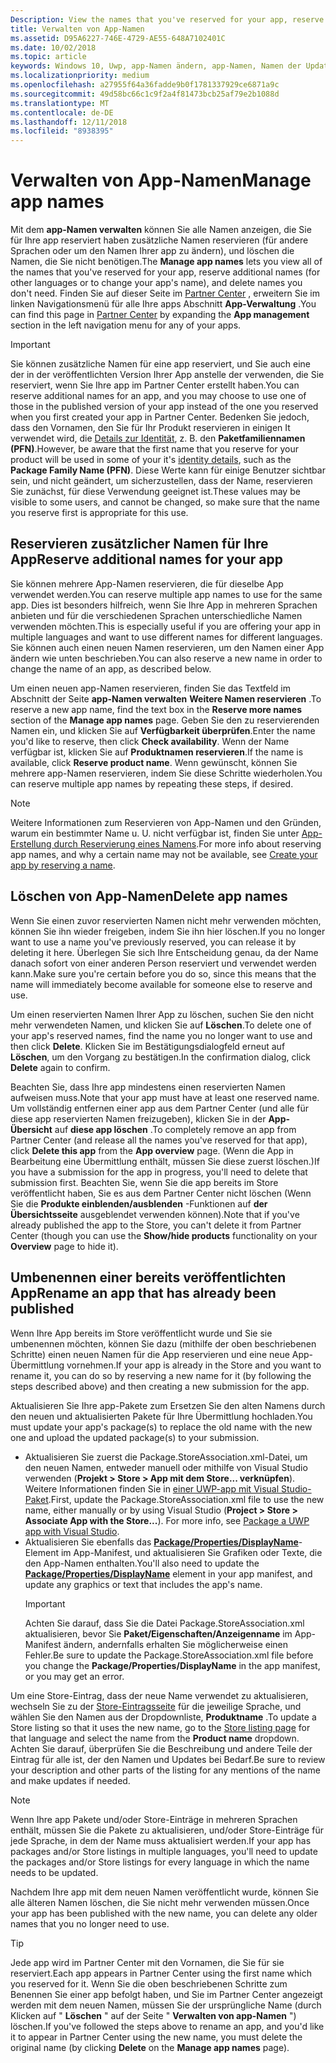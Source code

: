 ```yaml
---
Description: View the names that you've reserved for your app, reserve additional names (for other languages or to change your app's name), and delete reserved names that you don't need anymore.
title: Verwalten von App-Namen
ms.assetid: D95A6227-746E-4729-AE55-648A7102401C
ms.date: 10/02/2018
ms.topic: article
keywords: Windows 10, Uwp, app-Namen ändern, app-Namen, Namen der Update-app, Spiel Namen, Produktname
ms.localizationpriority: medium
ms.openlocfilehash: a27955f64a36fadde9b0f1781337929ce6871a9c
ms.sourcegitcommit: 49d58bc66c1c9f2a4f81473bcb25af79e2b1088d
ms.translationtype: MT
ms.contentlocale: de-DE
ms.lasthandoff: 12/11/2018
ms.locfileid: "8938395"
---
```

# <a name="manage-app-names"></a><span data-ttu-id="eb2a6-103">Verwalten von App-Namen</span><span class="sxs-lookup"><span data-stu-id="eb2a6-103">Manage app names</span></span>

<span data-ttu-id="eb2a6-104">Mit dem **app-Namen verwalten** können Sie alle Namen anzeigen, die Sie für Ihre app reserviert haben zusätzliche Namen reservieren (für andere Sprachen oder um den Namen Ihrer app zu ändern), und löschen die Namen, die Sie nicht benötigen.</span><span class="sxs-lookup"><span data-stu-id="eb2a6-104">The **Manage app names** lets you view all of the names that you've reserved for your app, reserve additional names (for other languages or to change your app's name), and delete names you don't need.</span></span> <span data-ttu-id="eb2a6-105">Finden Sie auf dieser Seite im [Partner Center](https://partner.microsoft.com/dashboard) , erweitern Sie im linken Navigationsmenü für alle Ihre apps Abschnitt **App-Verwaltung** .</span><span class="sxs-lookup"><span data-stu-id="eb2a6-105">You can find this page in [Partner Center](https://partner.microsoft.com/dashboard) by expanding the **App management** section in the left navigation menu for any of your apps.</span></span>

> [!IMPORTANT]
> <span data-ttu-id="eb2a6-106">Sie können zusätzliche Namen für eine app reserviert, und Sie auch eine der in der veröffentlichten Version Ihrer App anstelle der verwenden, die Sie reserviert, wenn Sie Ihre app im Partner Center erstellt haben.</span><span class="sxs-lookup"><span data-stu-id="eb2a6-106">You can reserve additional names for an app, and you may choose to use one of those in the published version of your app instead of the one you reserved when you first created your app in Partner Center.</span></span> <span data-ttu-id="eb2a6-107">Bedenken Sie jedoch, dass den Vornamen, den Sie für Ihr Produkt reservieren in einigen It verwendet wird, die [Details zur Identität](view-app-identity-details.md), z. B. den **Paketfamiliennamen (PFN)**.</span><span class="sxs-lookup"><span data-stu-id="eb2a6-107">However, be aware that the first name that you reserve for your product will be used in some of your it's [identity details](view-app-identity-details.md), such as the **Package Family Name (PFN)**.</span></span> <span data-ttu-id="eb2a6-108">Diese Werte kann für einige Benutzer sichtbar sein, und nicht geändert, um sicherzustellen, dass der Name, reservieren Sie zunächst, für diese Verwendung geeignet ist.</span><span class="sxs-lookup"><span data-stu-id="eb2a6-108">These values may be visible to some users, and cannot be changed, so make sure that the name you reserve first is appropriate for this use.</span></span>


## <a name="reserve-additional-names-for-your-app"></a><span data-ttu-id="eb2a6-109">Reservieren zusätzlicher Namen für Ihre App</span><span class="sxs-lookup"><span data-stu-id="eb2a6-109">Reserve additional names for your app</span></span>

<span data-ttu-id="eb2a6-110">Sie können mehrere App-Namen reservieren, die für dieselbe App verwendet werden.</span><span class="sxs-lookup"><span data-stu-id="eb2a6-110">You can reserve multiple app names to use for the same app.</span></span> <span data-ttu-id="eb2a6-111">Dies ist besonders hilfreich, wenn Sie Ihre App in mehreren Sprachen anbieten und für die verschiedenen Sprachen unterschiedliche Namen verwenden möchten.</span><span class="sxs-lookup"><span data-stu-id="eb2a6-111">This is especially useful if you are offering your app in multiple languages and want to use different names for different languages.</span></span> <span data-ttu-id="eb2a6-112">Sie können auch einen neuen Namen reservieren, um den Namen einer App ändern wie unten beschrieben.</span><span class="sxs-lookup"><span data-stu-id="eb2a6-112">You can also reserve a new name in order to change the name of an app, as described below.</span></span>

<span data-ttu-id="eb2a6-113">Um einen neuen app-Namen reservieren, finden Sie das Textfeld im Abschnitt der Seite **app-Namen verwalten** **Weitere Namen reservieren** .</span><span class="sxs-lookup"><span data-stu-id="eb2a6-113">To reserve a new app name, find the text box in the **Reserve more names** section of the **Manage app names** page.</span></span> <span data-ttu-id="eb2a6-114">Geben Sie den zu reservierenden Namen ein, und klicken Sie auf **Verfügbarkeit überprüfen**.</span><span class="sxs-lookup"><span data-stu-id="eb2a6-114">Enter the name you'd like to reserve, then click **Check availability**.</span></span> <span data-ttu-id="eb2a6-115">Wenn der Name verfügbar ist, klicken Sie auf **Produktnamen reservieren**.</span><span class="sxs-lookup"><span data-stu-id="eb2a6-115">If the name is available, click **Reserve product name**.</span></span> <span data-ttu-id="eb2a6-116">Wenn gewünscht, können Sie mehrere app-Namen reservieren, indem Sie diese Schritte wiederholen.</span><span class="sxs-lookup"><span data-stu-id="eb2a6-116">You can reserve multiple app names by repeating these steps, if desired.</span></span>

> [!NOTE]
> <span data-ttu-id="eb2a6-117">Weitere Informationen zum Reservieren von App-Namen und den Gründen, warum ein bestimmter Name u. U. nicht verfügbar ist, finden Sie unter [App-Erstellung durch Reservierung eines Namens](create-your-app-by-reserving-a-name.md).</span><span class="sxs-lookup"><span data-stu-id="eb2a6-117">For more info about reserving app names, and why a certain name may not be available, see [Create your app by reserving a name](create-your-app-by-reserving-a-name.md).</span></span>


## <a name="delete-app-names"></a><span data-ttu-id="eb2a6-118">Löschen von App-Namen</span><span class="sxs-lookup"><span data-stu-id="eb2a6-118">Delete app names</span></span>

<span data-ttu-id="eb2a6-119">Wenn Sie einen zuvor reservierten Namen nicht mehr verwenden möchten, können Sie ihn wieder freigeben, indem Sie ihn hier löschen.</span><span class="sxs-lookup"><span data-stu-id="eb2a6-119">If you no longer want to use a name you've previously reserved, you can release it by deleting it here.</span></span> <span data-ttu-id="eb2a6-120">Überlegen Sie sich Ihre Entscheidung genau, da der Name danach sofort von einer anderen Person reserviert und verwendet werden kann.</span><span class="sxs-lookup"><span data-stu-id="eb2a6-120">Make sure you're certain before you do so, since this means that the name will immediately become available for someone else to reserve and use.</span></span>

<span data-ttu-id="eb2a6-121">Um einen reservierten Namen Ihrer App zu löschen, suchen Sie den nicht mehr verwendeten Namen, und klicken Sie auf **Löschen**.</span><span class="sxs-lookup"><span data-stu-id="eb2a6-121">To delete one of your app's reserved names, find the name you no longer want to use and then click **Delete**.</span></span> <span data-ttu-id="eb2a6-122">Klicken Sie im Bestätigungsdialogfeld erneut auf **Löschen**, um den Vorgang zu bestätigen.</span><span class="sxs-lookup"><span data-stu-id="eb2a6-122">In the confirmation dialog, click **Delete** again to confirm.</span></span>

<span data-ttu-id="eb2a6-123">Beachten Sie, dass Ihre app mindestens einen reservierten Namen aufweisen muss.</span><span class="sxs-lookup"><span data-stu-id="eb2a6-123">Note that your app must have at least one reserved name.</span></span> <span data-ttu-id="eb2a6-124">Um vollständig entfernen einer app aus dem Partner Center (und alle für diese app reservierten Namen freizugeben), klicken Sie in der **App-Übersicht** auf **diese app löschen** .</span><span class="sxs-lookup"><span data-stu-id="eb2a6-124">To completely remove an app from Partner Center (and release all the names you've reserved for that app), click **Delete this app** from the **App overview** page.</span></span> <span data-ttu-id="eb2a6-125">(Wenn die App in Bearbeitung eine Übermittlung enthält, müssen Sie diese zuerst löschen.)</span><span class="sxs-lookup"><span data-stu-id="eb2a6-125">If you have a submission for the app in progress, you'll need to delete that submission first.</span></span> <span data-ttu-id="eb2a6-126">Beachten Sie, wenn Sie die app bereits im Store veröffentlicht haben, Sie es aus dem Partner Center nicht löschen (Wenn Sie die **Produkte einblenden/ausblenden** -Funktionen auf **der Übersichtsseite** ausgeblendet verwenden können).</span><span class="sxs-lookup"><span data-stu-id="eb2a6-126">Note that if you've already published the app to the Store, you can't delete it from Partner Center (though you can use the **Show/hide products** functionality on your **Overview** page to hide it).</span></span> 


## <a name="rename-an-app-that-has-already-been-published"></a><span data-ttu-id="eb2a6-127">Umbenennen einer bereits veröffentlichten App</span><span class="sxs-lookup"><span data-stu-id="eb2a6-127">Rename an app that has already been published</span></span>

<span data-ttu-id="eb2a6-128">Wenn Ihre App bereits im Store veröffentlicht wurde und Sie sie umbenennen möchten, können Sie dazu (mithilfe der oben beschriebenen Schritte) einen neuen Namen für die App reservieren und eine neue App-Übermittlung vornehmen.</span><span class="sxs-lookup"><span data-stu-id="eb2a6-128">If your app is already in the Store and you want to rename it, you can do so by reserving a new name for it (by following the steps described above) and then creating a new submission for the app.</span></span> 

<span data-ttu-id="eb2a6-129">Aktualisieren Sie Ihre app-Pakete zum Ersetzen Sie den alten Namens durch den neuen und aktualisierten Pakete für Ihre Übermittlung hochladen.</span><span class="sxs-lookup"><span data-stu-id="eb2a6-129">You must update your app's package(s) to replace the old name with the new one and upload the updated package(s) to your submission.</span></span>
- <span data-ttu-id="eb2a6-130">Aktualisieren Sie zuerst die Package.StoreAssociation.xml-Datei, um den neuen Namen, entweder manuell oder mithilfe von Visual Studio verwenden (**Projekt > Store > App mit dem Store... verknüpfen**). Weitere Informationen finden Sie in [einer UWP-app mit Visual Studio-Paket](../packaging/packaging-uwp-apps.md).</span><span class="sxs-lookup"><span data-stu-id="eb2a6-130">First, update the Package.StoreAssociation.xml file to use the new name, either manually or by using Visual Studio (**Project > Store > Associate App with the Store...**). For more info, see [Package a UWP app with Visual Studio](../packaging/packaging-uwp-apps.md).</span></span>
- <span data-ttu-id="eb2a6-131">Aktualisieren Sie ebenfalls das [**Package/Properties/DisplayName**](https://docs.microsoft.com/uwp/schemas/appxpackage/uapmanifestschema/element-displayname)-Element im App-Manifest, und aktualisieren Sie Grafiken oder Texte, die den App-Namen enthalten.</span><span class="sxs-lookup"><span data-stu-id="eb2a6-131">You'll also need to update the [**Package/Properties/DisplayName**](https://docs.microsoft.com/uwp/schemas/appxpackage/uapmanifestschema/element-displayname) element in your app manifest, and update any graphics or text that includes the app's name.</span></span> 
  > [!IMPORTANT]
  > <span data-ttu-id="eb2a6-132">Achten Sie darauf, dass Sie die Datei Package.StoreAssociation.xml aktualisieren, bevor Sie **Paket/Eigenschaften/Anzeigenname** im App-Manifest ändern, andernfalls erhalten Sie möglicherweise einen Fehler.</span><span class="sxs-lookup"><span data-stu-id="eb2a6-132">Be sure to update the Package.StoreAssociation.xml file before you change the **Package/Properties/DisplayName** in the app manifest, or you may get an error.</span></span>

<span data-ttu-id="eb2a6-133">Um eine Store-Eintrag, dass der neue Name verwendet zu aktualisieren, wechseln Sie zu der [Store-Eintragsseite](create-app-store-listings.md) für die jeweilige Sprache, und wählen Sie den Namen aus der Dropdownliste, **Produktname** .</span><span class="sxs-lookup"><span data-stu-id="eb2a6-133">To update a Store listing so that it uses the new name, go to the [Store listing page](create-app-store-listings.md) for that language and select the name from the **Product name** dropdown.</span></span> <span data-ttu-id="eb2a6-134">Achten Sie darauf, überprüfen Sie die Beschreibung und andere Teile der Eintrag für alle ist, der den Namen und Updates bei Bedarf.</span><span class="sxs-lookup"><span data-stu-id="eb2a6-134">Be sure to review your description and other parts of the listing for any mentions of the name and make updates if needed.</span></span>

> [!NOTE]
> <span data-ttu-id="eb2a6-135">Wenn Ihre app Pakete und/oder Store-Einträge in mehreren Sprachen enthält, müssen Sie die Pakete zu aktualisieren, und/oder Store-Einträge für jede Sprache, in dem der Name muss aktualisiert werden.</span><span class="sxs-lookup"><span data-stu-id="eb2a6-135">If your app has packages and/or Store listings in multiple languages, you'll need to update the packages and/or Store listings for every language in which the name needs to be updated.</span></span>

<span data-ttu-id="eb2a6-136">Nachdem Ihre app mit dem neuen Namen veröffentlicht wurde, können Sie alle älteren Namen löschen, die Sie nicht mehr verwenden müssen.</span><span class="sxs-lookup"><span data-stu-id="eb2a6-136">Once your app has been published with the new name, you can delete any older names that you no longer need to use.</span></span>

> [!TIP]
> <span data-ttu-id="eb2a6-137">Jede app wird im Partner Center mit den Vornamen, die Sie für sie reserviert.</span><span class="sxs-lookup"><span data-stu-id="eb2a6-137">Each app appears in Partner Center using the first name which you reserved for it.</span></span> <span data-ttu-id="eb2a6-138">Wenn Sie die oben beschriebenen Schritte zum Benennen Sie einer app befolgt haben, und Sie im Partner Center angezeigt werden mit dem neuen Namen, müssen Sie der ursprüngliche Name (durch Klicken auf " **Löschen** " auf der Seite " **Verwalten von app-Namen** ") löschen.</span><span class="sxs-lookup"><span data-stu-id="eb2a6-138">If you've followed the steps above to rename an app, and you'd like it to appear in Partner Center using the new name, you must delete the original name (by clicking **Delete** on the **Manage app names** page).</span></span> 

 

 




